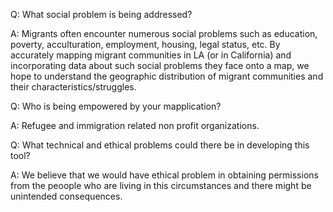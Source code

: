 Q: What social problem is being addressed?

A: Migrants often encounter numerous social problems such as education, poverty, acculturation, employment, housing, legal status, etc. By accurately mapping migrant communities in LA (or in California) and incorporating data about such social problems they face onto a map, we hope to understand the geographic distribution of migrant communities and their characteristics/struggles.    

Q: Who is being empowered by your mapplication?

A: Refugee and immigration related non profit organizations.

Q: What technical and ethical problems could there be in developing this tool?

A: We believe that we would have ethical problem in obtaining permissions from the peoople who are living in this circumstances and there might be unintended consequences.

